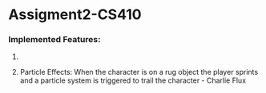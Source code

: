 # Assigment2-CS410

### Implemented Features:

1.

2. Particle Effects: When the character is on a rug object the player sprints and a particle system is triggered to trail the character - Charlie Flux
